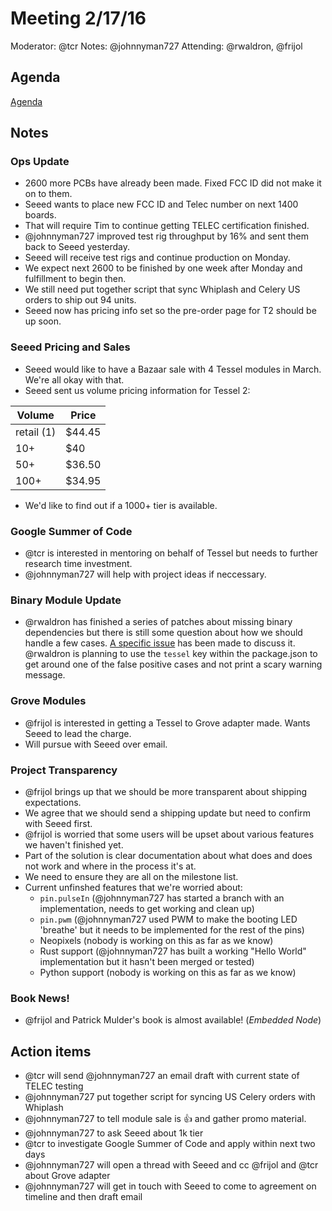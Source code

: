 # Meeting 2/17/16
Moderator: @tcr
Notes: @johnnyman727
Attending: @rwaldron, @frijol

## Agenda
[Agenda](https://github.com/tessel/project/issues/133)

## Notes

### Ops Update
* 2600 more PCBs have already been made. Fixed FCC ID did not make it on to them.
* Seeed wants to place new FCC ID and Telec number on next 1400 boards.
* That will require Tim to continue getting TELEC certification finished.
* @johnnyman727 improved test rig throughput by 16% and sent them back to Seeed yesterday.
* Seeed will receive test rigs and continue production on Monday.
* We expect next 2600 to be finished by one week after Monday and fulfillment to begin then.
* We still need put together script that sync Whiplash and Celery US orders to ship out 94 units.
* Seeed now has pricing info set so the pre-order page for T2 should be up soon.

### Seeed Pricing and Sales
* Seeed would like to have a Bazaar sale with 4 Tessel modules in March. We're all okay with that.
* Seeed sent us volume pricing information for Tessel 2:

| Volume     | Price  |
|------------|--------|
| retail (1) | $44.45 |
| 10+        | $40    |
| 50+        | $36.50 |
| 100+       | $34.95 |
* We'd like to find out if a 1000+ tier is available.


### Google Summer of Code
* @tcr is interested in mentoring on behalf of Tessel but needs to further research time investment.
* @johnnyman727 will help with project ideas if neccessary.

### Binary Module Update
* @rwaldron has finished a series of patches about missing binary dependencies but there is still some
question about how we should handle a few cases. [A specific issue](https://github.com/tessel/t2-cli/issues/577) has been made to discuss it.
@rwaldron is planning to use the `tessel` key within the package.json to get around one of 
the false positive cases and not print a scary warning message.

### Grove Modules
* @frijol is interested in getting a Tessel to Grove adapter made. Wants Seeed to lead the charge.
* Will pursue with Seeed over email.

### Project Transparency
* @frijol brings up that we should be more transparent about shipping expectations.
* We agree that we should send a shipping update but need to confirm with Seeed first.
* @frijol is worried that some users will be upset about various features we haven't finished yet.
* Part of the solution is clear documentation about what does and does not work and where in the process it's at.
* We need to ensure they are all on the milestone list.
* Current unfinshed features that we're worried about:
    * `pin.pulseIn` (@johnnyman727 has started a branch with an implementation, needs to get working and clean up)
    * `pin.pwm` (@johnnyman727 used PWM to make the booting LED 'breathe' but it needs to be implemented for the rest of the pins)
    * Neopixels (nobody is working on this as far as we know)
    * Rust support (@johnnyman727 has built a working "Hello World" implementation but it hasn't been merged or tested)
    * Python support (nobody is working on this as far as we know)

### Book News!
* @frijol and Patrick Mulder's book is almost available! (*Embedded Node*)

## Action items
* @tcr will send @johnnyman727 an email draft with current state of TELEC testing
* @johnnyman727 put together script for syncing US Celery orders with Whiplash
* @johnnyman727 to tell module sale is :+1: and gather promo material.
* @johnnyman727 to ask Seeed about 1k tier
* @tcr to investigate Google Summer of Code and apply within next two days
* @johnnyman727 will open a thread with Seeed and cc @frijol and @tcr about Grove adapter
* @johnnyman727 will get in touch with Seeed to come to agreement on timeline and then draft email
